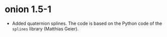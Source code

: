 # onion 1.5-1

* Added quaternion splines. The code is based on the Python code of the `splines` library (Matthias Geier).
